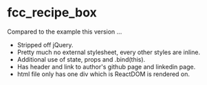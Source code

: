 # fcc_recipe_box

Compared to the example this version ...

- Stripped off jQuery.
- Pretty much no external stylesheet, every other styles are inline.
- Additional use of state, props and .bind(this).
- Has header and link to author's github page and linkedin page.
- html file only has one div which is ReactDOM is rendered on.

